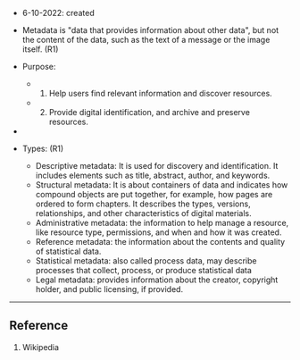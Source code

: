 - 6-10-2022: created

- Metadata is "data that provides information about other data", but not the content of the data, such as the text of a message or the image itself. (R1)
- Purpose:
	- 1. Help users find relevant information and discover resources. 
	- 2. Provide digital identification, and archive and preserve resources. 

- 

- Types: (R1)
	- Descriptive metadata: It is used for discovery and identification. It includes elements such as title, abstract, author, and keywords. 
	- Structural metadata: It is about containers of data and indicates how compound objects are put together, for example, how pages are ordered to form chapters. It describes the types, versions, relationships, and other characteristics of digital materials.
	- Administrative metadata: the information to help manage a resource, like resource type, permissions, and when and how it was created.
	- Reference metadata: the information about the contents and quality of statistical data.
	- Statistical metadata: also called process data, may describe processes that collect, process, or produce statistical data
	- Legal metadata: provides information about the creator, copyright holder, and public licensing, if provided.

---
## Reference

1. Wikipedia